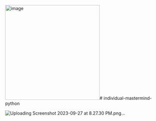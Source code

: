 <img width="302" alt="image" src="https://github.com/ko3151/individual-mastermind-python/assets/93027242/89b313e7-60b8-4268-89d4-731e5e40ba7a"># individual-mastermind-python

![Uploading Screenshot 2023-09-27 at 8.27.30 PM.png…]()

